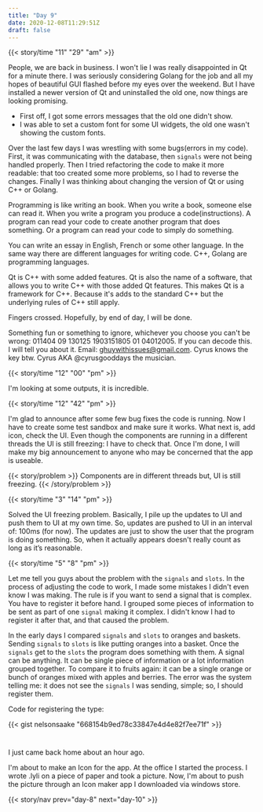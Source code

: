 ```yaml
---
title: "Day 9"
date: 2020-12-08T11:29:51Z
draft: false
---
```


{{< story/time "11" "29" "am" >}}

People, we are back in business. I won't lie I was really disappointed in Qt for a minute there. I was seriously considering Golang for the job and all my hopes of beautiful GUI flashed before my eyes over the weekend. But I have installed a newer version of Qt and uninstalled the old one, now things are looking promising.  
+ First off, I got some errors messages that the old one didn't show.
+ I was able to set a custom font for some UI widgets, the old one wasn't showing the custom fonts. 

Over the last few days I was wrestling with some bugs(errors in my code). First, it was communicating with the database, then `signals` were not being handled properly. Then I tried refactoring the code to make it more readable: that too created some more problems, so I had to reverse the changes. Finally I was thinking about changing the version of Qt or using C++ or Golang.

Programming is like writing an book. When you write a book, someone else can read it. When you write a program you produce a code(instructions). A program can read your code to create another program that does something. Or a program can read your code to simply do something.

You can write an essay in English, French or some other language. In the same way there are different languages for writing code. C++, Golang are programming languages.

Qt is C++ with some added features. Qt is also the name of a software, that allows you to write C++ with those added Qt features. This makes Qt is a framework for C++. Because it's adds to the standard C++ but the underlying rules of C++ still apply.

Fingers crossed. Hopefully, by end of day, I will be done. 

Something fun or something to ignore, whichever you choose you can't be wrong: 011404 09 130125 1903151805 01 04012005.  If you can decode this. I will tell you about it. Email: ghuywithissues@gmail.com. Cyrus knows the key btw. Cyrus AKA @cyrusgooddays the musician. 

{{< story/time "12" "00" "pm" >}}

I'm looking at some outputs, it is incredible. 

{{< story/time "12" "42" "pm" >}}

I'm glad to announce after some few bug fixes the code is running. Now I have to create some test sandbox and make sure it works. What next is, add icon, check the UI. Even though the components are running in a different threads the UI is still freezing: I have to check that. Once I'm done, I will make my big announcement to anyone who may be concerned that the app is useable. 

{{< story/problem >}} Components are in different threads but, UI is still freezing. {{< /story/problem >}}

{{< story/time "3" "14" "pm" >}}

Solved the UI freezing problem. Basically, I pile up the updates to UI and push them to UI at my own time. So, updates are pushed to UI in an interval of: 100ms (for now). The updates are just to show the user that the program is doing something. So, when it actually appears doesn't really count as long as it’s reasonable. 

{{< story/time "5" "8" "pm" >}}

Let me tell you guys about the problem with the `signals` and `slots`. In the process of adjusting the code to work, I made some mistakes I didn't even know I was making. The rule is if you want to send a signal that is complex. You have to register it before hand. I grouped some pieces of information to be sent as part of one `signal` making it complex. I didn't know I had to register it after that, and that caused the problem.

In the early days I compared `signals` and `slots` to oranges and baskets. Sending `signals` to `slots` is like putting oranges into a basket. Once the `signals` get to the `slots` the program does something with them. A signal can be anything. It can be single piece of information or a lot information grouped together. To compare it to fruits again: it can be a single orange or bunch of oranges mixed with apples and berries. The error was the system telling me: it does not see the `signals` I was sending, simple; so, I should register them.

Code for registering the type:

{{< gist nelsonsaake "668154b9ed78c33847e4d4e82f7ee71f" >}}

# 

<!-- *If I had 10 hours to cut down a tree. I would spend 6 sharping my axe.* - Abraham Lincoln.

I guess I should have sharpened my axe more. My axe is programming, is my IDE and "What you know you don't know". Before I start make sure you get the best resources available to you and learn those things you know you don't know but you might need.  -->

I just came back home about an hour ago. 

I'm about to make an Icon for the app. At the office I started the process. I wrote .lyli on a piece of paper and took a picture. Now, I'm about to push the picture through an Icon maker app I downloaded via windows store. 

{{< story/nav prev="day-8" next="day-10" >}}
